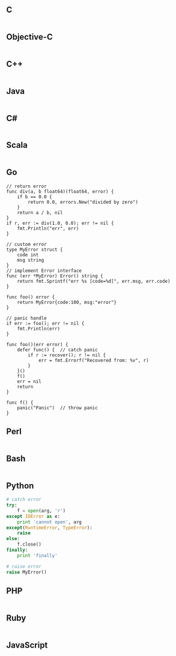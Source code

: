 ## C
```C
```

## Objective-C
```Objective-C
```

## C++
```C++
```
## Java
```Java
```
## C#
```C#
```
## Scala
```Scala
``` 
## Go
```golang
// return error
func div(a, b float64)(float64, error) {
    if b == 0.0 {
        return 0.0, errors.New("divided by zero")
    }
    return a / b, nil
}
if r, err := div(1.0, 0.0); err != nil {
    fmt.Println("err", err)
}

// custom error
type MyError struct {
    code int
    msg string
}
// implement Error interface
func (err *MyError) Error() string {
    return fmt.Sprintf("err %s [code=%d]", err.msg, err.code)
}

func foo() error {
    return MyError{code:100, msg:"error"}
}

// panic handle
if err := foo(); err != nil {
    fmt.Println(err)
}

func foo()(err error) {
    defer func() {  // catch panic
        if r := recover(); r != nil {
            err = fmt.Errorf("Recovered from: %v", r)
        } 
    }()
    f()
    err = nil
    return
}

func f() {
    panic("Panic")  // throw panic
}
```

## Perl
```Perl
```
## Bash
```Bash
```
## Python
```Python
# catch error
try:
    f = open(arg, 'r')
except IOError as e:
    print 'cannot open', arg
except(RuntimeError, TypeError):
    raise
else:
    f.close()
finally:
    print 'finally'

# raise error
raise MyError()

```
## PHP
```PHP
```
## Ruby
```Ruby
```
## JavaScript
```JavaScript
```
